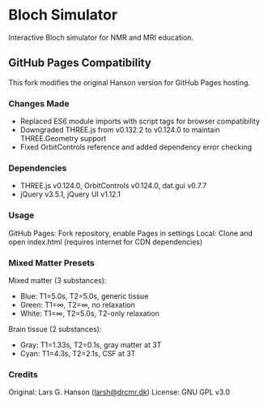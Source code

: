 # Bloch Simulator

Interactive Bloch simulator for NMR and MRI education.

## GitHub Pages Compatibility

This fork modifies the original Hanson version for GitHub Pages hosting.

### Changes Made

- Replaced ES6 module imports with script tags for browser compatibility
- Downgraded THREE.js from v0.132.2 to v0.124.0 to maintain THREE.Geometry support
- Fixed OrbitControls reference and added dependency error checking

### Dependencies

- THREE.js v0.124.0, OrbitControls v0.124.0, dat.gui v0.7.7
- jQuery v3.5.1, jQuery UI v1.12.1

### Usage

GitHub Pages: Fork repository, enable Pages in settings
Local: Clone and open index.html (requires internet for CDN dependencies)

### Mixed Matter Presets

Mixed matter (3 substances):
- Blue: T1=5.0s, T2=5.0s, generic tissue
- Green: T1=∞, T2=∞, no relaxation  
- White: T1=∞, T2=5.0s, T2-only relaxation

Brain tissue (2 substances):
- Gray: T1=1.33s, T2=0.1s, gray matter at 3T
- Cyan: T1=4.3s, T2=2.1s, CSF at 3T

### Credits

Original: Lars G. Hanson (larsh@drcmr.dk)
License: GNU GPL v3.0
